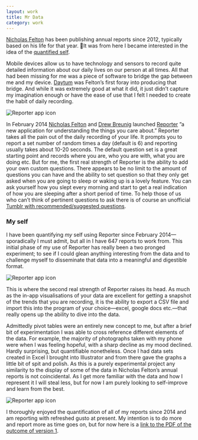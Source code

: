 ```yaml
---
layout: work
title: Mr Data
category: work
---
```

 
[Nicholas Felton](http://feltron.com/) has been publishing annual reports since 2012, typically based on his life for that year. It was from here I became interested in the idea of the [quantified self](https://en.wikipedia.org/wiki/Quantified_Self).

Mobile devices allow us to have technology and sensors to record quite detailed information about our daily lives on our person at all times. All that had been missing for me was a piece of software to bridge the gap between me and my device. [Daytum](http://daytum.com/) was Felton’s first foray into producing that bridge. And while it was extremely good at what it did, it just didn’t capture my imagination enough or have the ease of use that I felt I needed to create the habit of daily recording.

![Reporter app icon](http://owenmcg.com/images/reporter-01.png)

In February 2014 [Nicholas Felton](https://twitter.com/feltron) and [Drew Breunig](https://twitter.com/dbreunig) launched [Reporter](http://www.reporter-app.com/) ”a new application for understanding the things you care about.” Reporter takes all the pain out of the daily recording of your life. It prompts you to report a set number of random times a day (default is 6) and reporting usually takes about 10-20 seconds. The default question set is a great starting point and records where you are, who you are with, what you are doing etc. But for me, the first real strength of Reporter is the ability to add your own custom questions. There appears to be no limit to the amount of questions you can have and the ability to set question so that they only get asked when you are going to sleep or waking up is a lovely feature. You can ask yourself how you slept every morning and start to get a real indication of how you are sleeping after a short period of time. To help those of us who can’t think of pertinent questions to ask there is of course an unofficial [Tumblr with recommended/suggested questions](http://reporter-app-survey-questions.tumblr.com/).

### My self
I have been quantifying _my_ self using Reporter since February 2014—sporadically I must admit, but all in I have 647 reports to work from. This initial phase of my use of Reporter has really been a two pronged experiment; to see if I could glean anything interesting from the data and to challenge myself to disseminate that data into a meaningful and digestible format.

![Reporter app icon](http://owenmcg.com/portfolio/images/quantified-self-blur.jpg)

This is where the second real strength of Reporter raises its head. As much as the in-app visualisations of your data are excellent for getting a snapshot of the trends that you are recording, it is the ability to export a CSV file and import this into the program of your choice—excel, google docs etc.—that really opens up the ability to dive into the data.

Admittedly pivot tables were an entirely new concept to me, but after a brief bit of experimentation I was able to cross reference different elements of the data. For example, the majority of photographs taken with my phone were when I was feeling hopeful, with a sharp decline as my mood declined. Hardly surprising, but quantifiable nonetheless. Once I had data sets created in Excel I brought into Illustrator and from there gave the graphs a little bit of spit and polish. As this is a purely experimental project any similarity to the display of some of the data in Nicholas Felton’s annual reports is not coincidental. As I get more familiar with the data and how I represent it I will steal less, but for now I am purely looking to self-improve and learn from the best.

![Reporter app icon](http://owenmcg.com/portfolio/images/quantified-self-trio.png)

I thoroughly enjoyed the quantification of all of my reports since 2014 and am reporting with refreshed gusto at present. My intention is to do more and report more as time goes on, but for now here is a [link to the PDF of the outcome of version 1](http://owenmcg.com/portfolio/quantified-self.pdf).